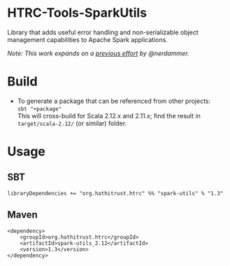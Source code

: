 # HTRC-Tools-SparkUtils
Library that adds useful error handling and non-serializable object management capabilities to
Apache Spark applications.

_Note: This work expands on a [previous effort](https://github.com/nerdammer/spark-additions) 
by @nerdammer._


# Build
* To generate a package that can be referenced from other projects:  
  `sbt "+package"`  
  This will cross-build for Scala 2.12.x and 2.11.x; find the result in `target/scala-2.12/` (or similar) folder.

# Usage

## SBT  
`libraryDependencies += "org.hathitrust.htrc" %% "spark-utils" % "1.3"`

## Maven
```
<dependency>
    <groupId>org.hathitrust.htrc</groupId>
    <artifactId>spark-utils_2.12</artifactId>
    <version>1.3</version>
</dependency>
```
